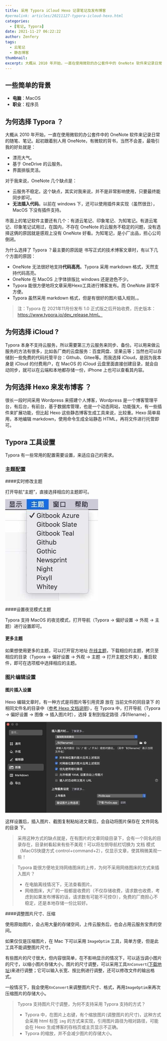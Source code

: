 ```yaml
---
title: 采用 Typora iCloud Hexo 记录笔记及发布博客
#permalink: articles/20211127-typora-icloud-hexo.html
categories:
  - [笔记, Typora]
date: 2021-11-27 06:22:22
author: Zenfery
tags:
  - 云笔记
  - 静态博客
thumbnail:
excerpt: 大概从 2010 年开始，一直在使用微软的办公套件中的 OneNote 软件来记录日常的随笔、笔记。起初跟着别人用 OneNote，有微软的背书，当然不会差，最吸引我的好处就是
---
```


## 一些简单的背景

- **电脑**：MacOS
- **职业**：程序员

## 为何选择 Typora ？

大概从 2010 年开始，一直在使用微软的办公套件中的 OneNote 软件来记录日常的随笔、笔记。起初跟着别人用 OneNote，有微软的背书，当然不会差，最吸引我的好处就是：

- 漂亮大气。
- 基于 OneDrive 的云服务。
- 界面排版灵活。

对于我来说，OneNote 几个缺点是：

- 云服务不稳定。这个缺点，其实对我来说，并不是非常影响使用，只要最终能同步即可。
- **无法插入代码**。以前在 windows 下，还可以使用插件来实现（虽然很丑），MacOS 下没有插件支持。

市面上的笔记软件主要还有几个：有道云笔记、印象笔记、为知笔记。有道云笔记、印象笔记试用过，在国内，不存在 OneNote 的云服务不稳定的问题，没有选择这俩的原因就是感观上没有 OneNote 好看。为知笔记，是小厂出品，担心公司倒闭。

为什么选择了 Typora ？最主要的原因是 书写正式的技术博客文章时，有以下几个方面的原因：

- OneNote 无法很好地支持**代码高亮**。Typora 采用 markdown 格式，天然支持代码高亮。
- OneNote 在 MacOS 上字体排版比 windows 还是逊色不少。
- Typora 能很方便地将文章采用Hexo工具进行博客发布。而 OneNote 非常不方便。
- Typora 虽然采用 markdown 格式，但是有很好的图片插入规则，。

> 注：Typora 在 2021年11月份发布 1.0 正式版之后开始收费，历史版本：https://www.typora.io/dev_release.html。

## 为何选择 iCloud ?

Typora 本身不支持云服务，所以需要第三方云服务来同步、备份。可以用来做云服务的方法有很多，比如各厂商的云盘服务：百度网盘、坚果云等；当然也可以存储到一些免费的代码托管平台：Github、Gitee等。而我选择 iCloud，是因为我本身是 iCloud 的付费用户，在 MacOS 的 iCloud 云盘里面直接创建目录，就会自动同步，就可以在云端和本地都存储一份，iPhone 上也可以查看其内容。

## 为何选择 Hexo 来发布博客 ？

很长一段时间采用 Wordpress 来搭建个人博客，Wordpress 是一个博客管理平台，有后台，有前台，基于数据库管理，也是一个动态网站，功能强大，有一些插件来扩展功能，但比起 Hexo 这些静态博客生成工具来说，比较重。Hexo 简单易用，本地编辑 markdown，使用命令生成全站静态 HTML，再将文件进行托管即可。

## Typora 工具设置

Typora 有一些常用的配置需要设置，来适应自己的需求。

### 主题配置

####实时修改主题

打开导航“主题”，直接选择相应的主题即可。

![实时选择主题窗口](./20211127-采用typora+icloud+hexo记录笔记及发布博客/image-20211127174123703_11_27_2021.jpg)

####设置夜览模式主题

Typora 支持 MacOS 的夜览模式，打开导航（Typora -> 偏好设置 -> 外观 -> 主题）进行设置即可。

#### 更多主题

如果想使用更多的主题，可以打开官方地址 [在线主题](https://theme.typora.io/)，下载相应的主题，拷贝至相应的目录（Typora -> 偏好设置 -> 外观 -> 主题 -> 打开主题文件夹），重启软件，即可在选项框中选择相应的主题。

### 图片编辑设置

#### 图片插入设置

Hexo 编辑文章时，有一种方式是将图片等引用资源 放在 当前文件的同目录下 的 相同文件名的目录中（[参考 Hexo 文档说明](https://hexo.io/zh-cn/docs/asset-folders)），在 Typora 中，打开导航（Typora -> 偏好设置 -> 图像 -> 插入图片时），选择 复制到指定路径 ./${filename} 。

![image-20211127195454533](./20211127-采用typora+icloud+hexo记录笔记及发布博客/image-20211127195454533_11_27_2021.jpg)

这样设置后，插入图片、截图复制粘帖进文章后，会自动将图片保存在 文件同名的目录 下。

> 采用这种方式的缺点就是，在有图片的文章同级目录下，会有一个同名的目录存在，目录树看起来有些不美观！可以将左侧导航栏切换为 文档 模式（MacOS快捷方式 control+command+2），仅显示文章，使其稍微美观一些！

> Typora 能很方便地支持网络图床的上传，为何不采用网络图床的方式来插入图片？
>
> - 在电脑离线情况下，无法查看图片。
> - 网络图床，大厂的一般都是收费的（不仅存储收费，请求数也收费，考虑到如果发布博客的话，请求数有可能不可控😓），免费的厂商担心不稳定，还是本地存储一份比较好。

####调整图片尺寸、压缩

使用原始图片，会占用大量的存储空间，上传云服务后，也会占用云服务宝贵的空间。

如果仅仅是压缩图片，在 Mac 下可以采用 `ImageOptim` 工具，简单方便，但是此工具不能调整图片尺寸。

有些图片的尺寸很大，但内容很简单，在不影响显示的情况下，可以适当调小图片的尺寸，以缩小图片存储大小，图片的尺寸调整，可以采用工具`XnConvert`([下载地址](https://www.xnview.com/en/xnconvert/#downloads))来进行调整；它可以输入长宽、按比例进行调整，还可以修改文件的输出格式。

一般情况下，我会使用`XnConvert`来调整图片尺寸、格式，再用`ImageOptim`来再次压缩图片的存储大小。

> Typora 支持图片尺寸调整，为何不支持采用 Typora 支持的方式？
>
> - Typora 中，在图片上右键，有个缩放图片(调整图片的尺寸)，这种方式会采用 html 标签 `img` 的方式来实现，引用图片路径为相对路径，可能会在 Hexo 生成博客的存档页或主页显示不正确。
> - Typora 的缩放，并不会减少图片的存储大小。 



